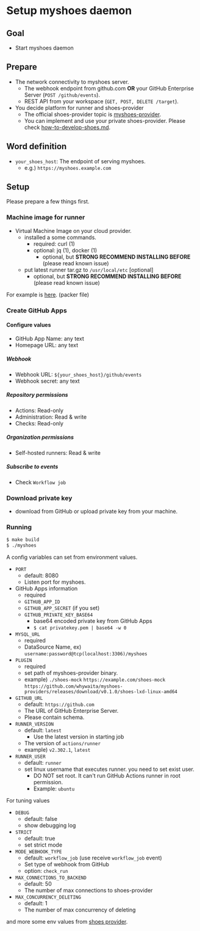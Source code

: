 # Setup myshoes daemon

## Goal

- Start myshoes daemon

## Prepare

- The network connectivity to myshoes server.
  - The webhook endpoint from github.com **OR** your GitHub Enterprise Server (`POST /github/events`).
  - REST API from your workspace (`GET, POST, DELETE /target`).
- You decide platform for runner and shoes-provider
  - The official shoes-provider topic is [myshoes-provider](https://github.com/search?q=topic%3Amyshoes-provider).
  - You can implement and use your private shoes-provider. Please check [how-to-develop-shoes.md](./03_how-to-develop-shoes.md).

## Word definition

- `your_shoes_host`: The endpoint of serving myshoes.
  - e.g.) `https://myshoes.example.com`

## Setup

Please prepare a few things first.

### Machine image for runner

- Virtual Machine Image on your cloud provider.
  - installed a some commands.
    - required: curl (1)
    - optional: jq (1), docker (1)
      - optional, but **STRONG RECOMMEND INSTALLING BEFORE** (please read known issue)
  - put latest runner tar.gz to `/usr/local/etc` [optional]
    - optional, but **STRONG RECOMMEND INSTALLING BEFORE** (please read known issue)

For example is [here](https://github.com/whywaita/myshoes-providers/tree/master/shoes-lxd/images). (packer file)

### Create GitHub Apps

#### Configure values

- GitHub App Name: any text
- Homepage URL: any text
  
##### Webhook
- Webhook URL: `${your_shoes_host}/github/events`
- Webhook secret: any text

##### Repository permissions

- Actions: Read-only
- Administration: Read & write
- Checks: Read-only

##### Organization permissions

- Self-hosted runners: Read & write
  
##### Subscribe to events

- Check `Workflow job`

### Download private key

- download from GitHub or upload private key from your machine.

### Running

```bash
$ make build
$ ./myshoes
```

A config variables can set from environment values.

- `PORT`
  - default: 8080
  - Listen port for myshoes.
- GitHub Apps information
  - required
  - `GITHUB_APP_ID`
  - `GITHUB_APP_SECRET` (if you set)
  - `GITHUB_PRIVATE_KEY_BASE64`
    - base64 encoded private key from GitHub Apps
    - `$ cat privatekey.pem | base64 -w 0`
- `MYSQL_URL`
  - required
  - DataSource Name, ex) `username:password@tcp(localhost:3306)/myshoes`
- `PLUGIN`
  - required
  - set path of myshoes-provider binary.
  - example) `./shoes-mock` `https://example.com/shoes-mock` `https://github.com/whywaita/myshoes-providers/releases/download/v0.1.0/shoes-lxd-linux-amd64`
- `GITHUB_URL`
  - default: `https://github.com`
  - The URL of GitHub Enterprise Server.
  - Please contain schema.
- `RUNNER_VERSION`
  - default: `latest`
    - Use the latest version in starting job
  - The version of `actions/runner`
  - example) `v2.302.1`, `latest`
- `RUNNER_USER`
  - default: `runner`
  - set linux username that executes runner. you need to set exist user.
    - DO NOT set root. It can't run GitHub Actions runner in root permission.
    - Example: `ubuntu`

For tuning values

- `DEBUG`
  - default: false
  - show debugging log
- `STRICT`
  - default: true
  - set strict mode
- `MODE_WEBHOOK_TYPE`
  - default: `workflow_job` (use receive `workflow_job` event)
  - Set type of webhook from GitHub
  - option: `check_run`
- `MAX_CONNECTIONS_TO_BACKEND`
  - default: 50
  - The number of max connections to shoes-provider
- `MAX_CONCURRENCY_DELETING`
  - default: 1
  - The number of max concurrency of deleting

and more some env values from [shoes provider](https://github.com/search?q=topic%3Amyshoes-provider).
